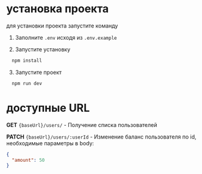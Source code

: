 # установка проекта

для установки проекта запустите команду

1. Заполните `.env` исходя из `.env.example`

2. Запустите установку
  ```bash
    npm install
  ```

3. Запустите проект
  ```bash
    npm run dev
  ```

# доступные URL

**GET** `{baseUrl}/users/` - Получение списка пользователей

**PATCH** `{baseUrl}/users/:userId` - Изменение баланс пользователя по id, необходимые параметры в body:
```json
{
  "amount": 50
}
```
